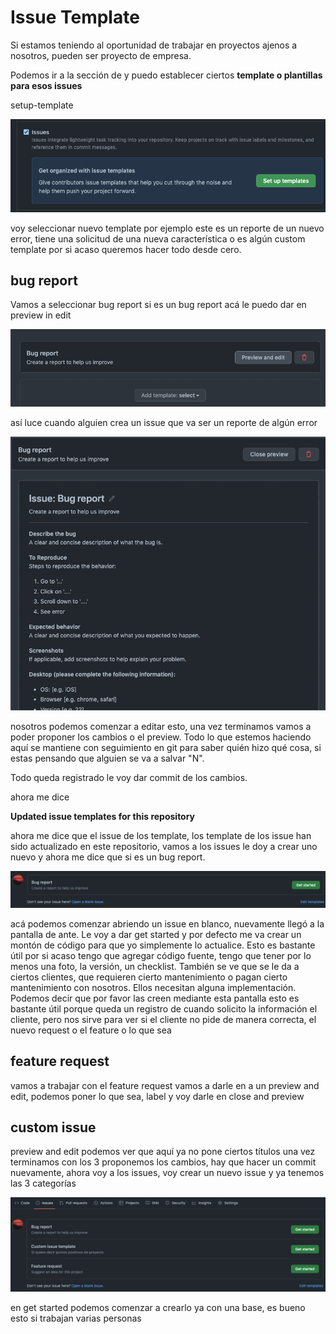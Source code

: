 # Issue Template

Si estamos teniendo al oportunidad de trabajar en proyectos
ajenos a nosotros, pueden ser proyecto de empresa.

Podemos ir a la sección de y puedo establecer ciertos
**template o plantillas para esos issues**

setup-template

![setup-template](/images/setup-template.png)

voy seleccionar nuevo template por ejemplo este es un reporte de un nuevo
error, tiene una solicitud de una nueva característica o es algún custom
template por si acaso queremos hacer todo desde cero.

## bug report

Vamos a seleccionar bug report si es un bug report acá le puedo dar en
preview in edit

![preview-in-edit](/images/preview-in-edit.png)

así luce cuando alguien crea un issue que va ser un reporte
de algún error

![bug-report](/images/bug-report.png)

nosotros podemos comenzar a editar esto, una vez terminamos vamos a poder
proponer los cambios o el preview. Todo lo que estemos haciendo aquí se mantiene
con seguimiento en git para saber quién hizo qué cosa, si estas pensando que alguien
se va a salvar "N".

Todo queda registrado le voy dar commit de los cambios.

ahora me dice

**Updated issue templates for this repository**

ahora me dice que el issue de los template, los template de los issue
han sido actualizado en este repositorio, vamos a los issues le doy
a crear uno nuevo y ahora me dice que si es un bug report.

![bug-report-issue](/images/bug-report-issue.png)

acá podemos comenzar abriendo un issue en blanco,
nuevamente llegó a la pantalla de ante. Le voy a dar get started
y por defecto me va crear un montón de código para que yo
simplemente lo actualice. Esto es bastante útil por si acaso tengo
que agregar código fuente, tengo que tener por lo menos una foto, la versión,
un checklist. También se ve que se le da a ciertos clientes, que
requieren cierto mantenimiento o pagan cierto mantenimiento con nosotros.
Ellos necesitan alguna implementación. Podemos decir que por favor
las creen mediante esta pantalla esto es bastante útil porque queda un registro de
cuando solicito la información el cliente, pero nos sirve
para ver si el cliente no pide de manera correcta, el nuevo request o el
feature o lo que sea

## feature request

vamos a trabajar con el feature request vamos a darle en a un preview
and edit, podemos poner lo que sea, label y voy darle en close and preview

## custom issue

preview and edit podemos ver que aquí ya no pone ciertos títulos
una vez terminamos con los 3 proponemos los cambios, hay que hacer un commit
nuevamente, ahora voy a los issues, voy crear un nuevo
issue y ya tenemos las 3 categorías

![bug-report-issue](/images/category-issue.png)

en get started podemos comenzar a crearlo ya con una base, es bueno esto si trabajan varias personas

